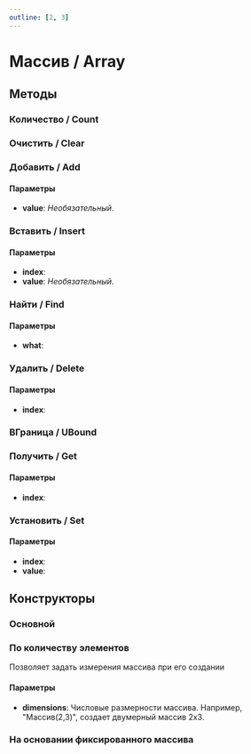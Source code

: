 ```yaml
---
outline: [2, 3]
---
```


# Массив / Array


## Методы


### Количество / Count


### Очистить / Clear


### Добавить / Add


#### Параметры

* **value**:  *Необязательный*. 

### Вставить / Insert


#### Параметры

* **index**: 
* **value**:  *Необязательный*. 

### Найти / Find


#### Параметры

* **what**: 

### Удалить / Delete


#### Параметры

* **index**: 

### ВГраница / UBound


### Получить / Get


#### Параметры

* **index**: 

### Установить / Set


#### Параметры

* **index**: 
* **value**: 

## Конструкторы


### Основной


### По количеству элементов


Позволяет задать измерения массива при его создании


#### Параметры

* **dimensions**: Числовые размерности массива. Например, "Массив(2,3)", создает двумерный массив 2х3.

### На основании фиксированного массива

